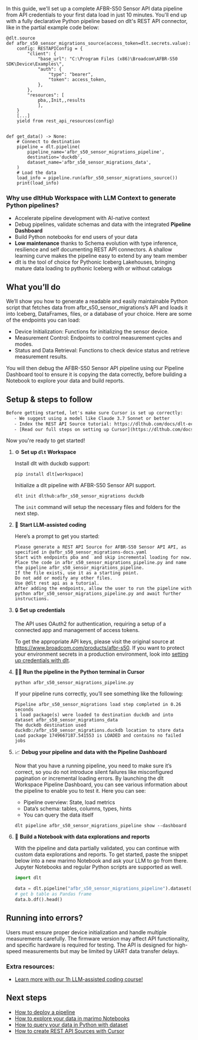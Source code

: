In this guide, we'll set up a complete AFBR-S50 Sensor API data pipeline from API credentials to your first data load in just 10 minutes. You'll end up with a fully declarative Python pipeline based on dlt's REST API connector, like in the partial example code below:

```python-outcome
@dlt.source
def afbr_s50_sensor_migrations_source(access_token=dlt.secrets.value):
    config: RESTAPIConfig = {
        "client": {
            "base_url": "C:\Program Files (x86)\Broadcom\AFBR-S50 SDK\Device\Examples\",
            "auth": {
                "type": "bearer",
                "token": access_token,
            },
        },
        "resources": [
            pba,,Init,,results
            ],
    }
    [...]
    yield from rest_api_resources(config)


def get_data() -> None:
    # Connect to destination
    pipeline = dlt.pipeline(
        pipeline_name='afbr_s50_sensor_migrations_pipeline',
        destination='duckdb',
        dataset_name='afbr_s50_sensor_migrations_data', 
    )
    # Load the data
    load_info = pipeline.run(afbr_s50_sensor_migrations_source())
    print(load_info) 
```

### Why use dltHub Workspace with LLM Context to generate Python pipelines?

- Accelerate pipeline development with AI-native context
- Debug pipelines, validate schemas and data with the integrated **Pipeline Dashboard**
- Build Python notebooks for end users of your data
- **Low maintenance** thanks to Schema evolution with type inference, resilience and self documenting REST API connectors. A shallow learning curve makes the pipeline easy to extend by any team member
- dlt is the tool of choice for Pythonic Iceberg Lakehouses, bringing mature data loading to pythonic Iceberg with or without catalogs

## What you’ll do

We’ll show you how to generate a readable and easily maintainable Python script that fetches data from afbr_s50_sensor_migrations’s API and loads it into Iceberg, DataFrames, files, or a database of your choice. Here are some of the endpoints you can load:

- Device Initialization: Functions for initializing the sensor device.
- Measurement Control: Endpoints to control measurement cycles and modes.
- Status and Data Retrieval: Functions to check device status and retrieve measurement results.

You will then debug the AFBR-S50 Sensor API pipeline using our Pipeline Dashboard tool to ensure it is copying the data correctly, before building a Notebook to explore your data and build reports.

## Setup & steps to follow

```default
Before getting started, let's make sure Cursor is set up correctly:
   - We suggest using a model like Claude 3.7 Sonnet or better
   - Index the REST API Source tutorial: https://dlthub.com/docs/dlt-ecosystem/verified-sources/rest_api/ and add it to context as **@dlt rest api**
   - [Read our full steps on setting up Cursor](https://dlthub.com/docs/dlt-ecosystem/llm-tooling/cursor-restapi#23-configuring-cursor-with-documentation)
```

Now you're ready to get started!

1. ⚙️ **Set up `dlt` Workspace**
    
    Install dlt with duckdb support:
    ```shell
    pip install dlt[workspace]
    ```

    Initialize a dlt pipeline with AFBR-S50 Sensor API support.
    ```shell
    dlt init dlthub:afbr_s50_sensor_migrations duckdb
    ```

    The `init` command will setup the necessary files and folders for the next step.
    
2. 🤠 **Start LLM-assisted coding**
    
    Here’s a prompt to get you started:
    
    ```prompt
    Please generate a REST API Source for AFBR-S50 Sensor API API, as specified in @afbr_s50_sensor_migrations-docs.yaml 
    Start with endpoints pba and  and skip incremental loading for now. 
    Place the code in afbr_s50_sensor_migrations_pipeline.py and name the pipeline afbr_s50_sensor_migrations_pipeline. 
    If the file exists, use it as a starting point. 
    Do not add or modify any other files. 
    Use @dlt rest api as a tutorial. 
    After adding the endpoints, allow the user to run the pipeline with python afbr_s50_sensor_migrations_pipeline.py and await further instructions.
    ```

    
3. 🔒 **Set up credentials** 
    
    The API uses OAuth2 for authentication, requiring a setup of a connected app and management of access tokens.
    
    To get the appropriate API keys, please visit the original source at https://www.broadcom.com/products/afbr-s50.
    If you want to protect your environment secrets in a production environment, look into [setting up credentials with dlt](https://dlthub.com/docs/walkthroughs/add_credentials).
    
4. 🏃‍♀️ **Run the pipeline in the Python terminal in Cursor**
    
    ```shell
    python afbr_s50_sensor_migrations_pipeline.py
    ```
    
    If your pipeline runs correctly, you’ll see something like the following:
    
    ```shell
    Pipeline afbr_s50_sensor_migrations load step completed in 0.26 seconds
    1 load package(s) were loaded to destination duckdb and into dataset afbr_s50_sensor_migrations_data
    The duckdb destination used duckdb:/afbr_s50_sensor_migrations.duckdb location to store data
    Load package 1749667187.541553 is LOADED and contains no failed jobs
    ```
    
5. 📈 **Debug your pipeline and data with the Pipeline Dashboard**

    Now that you have a running pipeline, you need to make sure it’s correct, so you do not introduce silent failures like misconfigured pagination or incremental loading errors. By launching the dlt Workspace Pipeline Dashboard, you can see various information about the pipeline to enable you to test it. Here you can see:
    - Pipeline overview: State, load metrics
    - Data’s schema: tables, columns, types, hints
    - You can query the data itself
    
    ```shell
    dlt pipeline afbr_s50_sensor_migrations_pipeline show --dashboard
    ```
    
6. 🐍 **Build a Notebook with data explorations and reports**

    With the pipeline and data partially validated, you can continue with custom data explorations and reports. To get started, paste the snippet below into a new marimo Notebook and ask your LLM to go from there. Jupyter Notebooks and regular Python scripts are supported as well.

    
    ```python
    import dlt

   data = dlt.pipeline("afbr_s50_sensor_migrations_pipeline").dataset()
   # get b table as Pandas frame
   data.b.df().head()
    ```

## Running into errors?

Users must ensure proper device initialization and handle multiple measurements carefully. The firmware version may affect API functionality, and specific hardware is required for testing. The API is designed for high-speed measurements but may be limited by UART data transfer delays.

### Extra resources:

- [Learn more with our 1h LLM-assisted coding course!](https://www.youtube.com/watch?v=GGid70rnJuM)

## Next steps

- [How to deploy a pipeline](https://dlthub.com/docs/walkthroughs/deploy-a-pipeline)
- [How to explore your data in marimo Notebooks](https://dlthub.com/docs/general-usage/dataset-access/marimo)
- [How to query your data in Python with dataset](https://dlthub.com/docs/general-usage/dataset-access/dataset)
- [How to create REST API Sources with Cursor](https://dlthub.com/docs/dlt-ecosystem/llm-tooling/cursor-restapi)